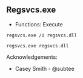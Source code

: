 ## Regsvcs.exe

* Functions: Execute

```
regsvcs.exe /U regsvcs.dll

regsvcs.exe regsvcs.dll
```

Acknowledgements:
* Casey Smith - @subtee